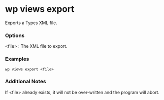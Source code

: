 # wp views export

Exports a Types XML file.

### Options

&lt;file&gt;
: The XML file to export.

### Examples

    wp views export <file>

### Additional Notes

If &lt;file&gt; already exists, it will not be over-written and the program will abort.